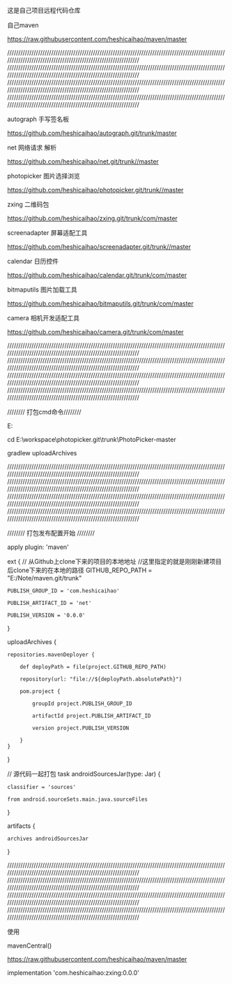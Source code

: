 这是自己项目远程代码仓库

自己maven

https://raw.githubusercontent.com/heshicaihao/maven/master


///////////////////////////////////////////////////////////////////////////////////////////////////////////////////////////////////////////////////////////////
///////////////////////////////////////////////////////////////////////////////////////////////////////////////////////////////////////////////////////////////
///////////////////////////////////////////////////////////////////////////////////////////////////////////////////////////////////////////////////////////////
///////////////////////////////////////////////////////////////////////////////////////////////////////////////////////////////////////////////////////////////


autograph 手写签名板

https://github.com/heshicaihao/autograph.git/trunk/master


net 网络请求 解析

https://github.com/heshicaihao/net.git/trunk//master


photopicker 图片选择浏览

https://github.com/heshicaihao/photopicker.git/trunk//master


zxing 二维码包

https://github.com/heshicaihao/zxing.git/trunk/com/master


screenadapter 屏幕适配工具

https://github.com/heshicaihao/screenadapter.git/trunk//master


calendar 日历控件

https://github.com/heshicaihao/calendar.git/trunk/com/master

bitmaputils 图片加载工具

https://github.com/heshicaihao/bitmaputils.git/trunk/com/master


camera 相机开发适配工具

https://github.com/heshicaihao/camera.git/trunk/com/master


///////////////////////////////////////////////////////////////////////////////////////////////////////////////////////////////////////////////////////////////
///////////////////////////////////////////////////////////////////////////////////////////////////////////////////////////////////////////////////////////////
///////////////////////////////////////////////////////////////////////////////////////////////////////////////////////////////////////////////////////////////
///////////////////////////////////////////////////////////////////////////////////////////////////////////////////////////////////////////////////////////////

//////// 打包cmd命令////////

E:


cd E:\workspace\photopicker.git\trunk\PhotoPicker-master


gradlew uploadArchives

///////////////////////////////////////////////////////////////////////////////////////////////////////////////////////////////////////////////////////////////
///////////////////////////////////////////////////////////////////////////////////////////////////////////////////////////////////////////////////////////////
///////////////////////////////////////////////////////////////////////////////////////////////////////////////////////////////////////////////////////////////
///////////////////////////////////////////////////////////////////////////////////////////////////////////////////////////////////////////////////////////////

//////// 打包发布配置开始 ////////

apply plugin: 'maven'

ext {
    // 从Github上clone下来的项目的本地地址
    //这里指定的就是刚刚新建项目后clone下来的在本地的路径
    GITHUB_REPO_PATH = "E:/Note/maven.git/trunk"
	
	PUBLISH_GROUP_ID = 'com.heshicaihao'
	
    PUBLISH_ARTIFACT_ID = 'net'
	
    PUBLISH_VERSION = '0.0.0'
	
}


uploadArchives {


    repositories.mavenDeployer {
	
        def deployPath = file(project.GITHUB_REPO_PATH)
		
        repository(url: "file://${deployPath.absolutePath}")
		
        pom.project {
		
            groupId project.PUBLISH_GROUP_ID
			
            artifactId project.PUBLISH_ARTIFACT_ID
			
            version project.PUBLISH_VERSION
			
        }
    }
}

// 源代码一起打包
task androidSourcesJar(type: Jar) {

    classifier = 'sources'
	
    from android.sourceSets.main.java.sourceFiles
	
}

artifacts {

    archives androidSourcesJar
	
}

///////////////////////////////////////////////////////////////////////////////////////////////////////////////////////////////////////////////////////////////
///////////////////////////////////////////////////////////////////////////////////////////////////////////////////////////////////////////////////////////////
///////////////////////////////////////////////////////////////////////////////////////////////////////////////////////////////////////////////////////////////
///////////////////////////////////////////////////////////////////////////////////////////////////////////////////////////////////////////////////////////////

使用

mavenCentral()

https://raw.githubusercontent.com/heshicaihao/maven/master

implementation 'com.heshicaihao:zxing:0.0.0'



